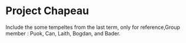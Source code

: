 # Project Chapeau
Include the some tempeltes from the last term, only for reference,Group member : Puok, Can, Laith, Bogdan, and Bader.
